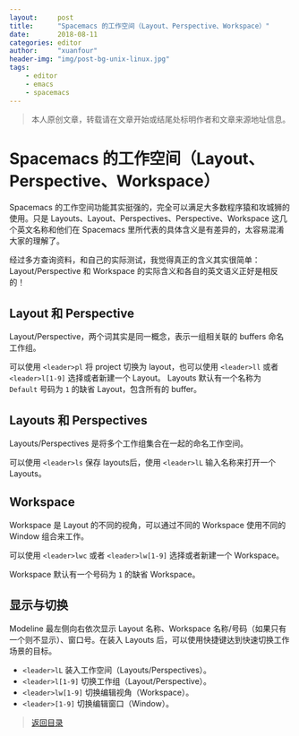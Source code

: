 ```yaml
---
layout:     post
title:      "Spacemacs 的工作空间（Layout、Perspective、Workspace）"
date:       2018-08-11
categories: editor
author:     "xuanfour"
header-img: "img/post-bg-unix-linux.jpg"
tags:
    - editor
    - emacs
    - spacemacs
---
```


> 本人原创文章，转载请在文章开始或结尾处标明作者和文章来源地址信息。

# Spacemacs 的工作空间（Layout、Perspective、Workspace）

Spacemacs 的工作空间功能其实挺强的，完全可以满足大多数程序猿和攻城狮的使用。只是 Layouts、Layout、Perspectives、Perspective、Workspace 这几个英文名称和他们在 Spacemacs 里所代表的具体含义是有差异的，太容易混淆大家的理解了。

经过多方查询资料，和自己的实际测试，我觉得真正的含义其实很简单： Layout/Perspective 和 Workspace 的实际含义和各自的英文语义正好是相反的！

## Layout 和 Perspective

Layout/Perspective，两个词其实是同一概念，表示一组相关联的 buffers 命名工作组。

可以使用 `<leader>pl` 将 project 切换为 layout，也可以使用 `<leader>ll` 或者 `<leader>l[1-9]` 选择或者新建一个 Layout。
Layouts 默认有一个名称为 `Default` 号码为 `1` 的缺省 Layout，包含所有的 buffer。

## Layouts 和 Perspectives

Layouts/Perspectives 是将多个工作组集合在一起的命名工作空间。

可以使用 `<leader>ls` 保存 layouts后，使用 `<leader>lL` 输入名称来打开一个 Layouts。

## Workspace

Workspace 是 Layout 的不同的视角，可以通过不同的 Workspace 使用不同的 Window 组合来工作。

可以使用 `<leader>lwc` 或者 `<leader>lw[1-9]` 选择或者新建一个 Workspace。

Workspace 默认有一个号码为 `1` 的缺省 Workspace。

## 显示与切换

Modeline 最左侧向右依次显示 Layout 名称、Workspace 名称/号码（如果只有一个则不显示）、窗口号。在装入 Layouts 后，可以使用快捷键达到快速切换工作场景的目标。

* `<leader>lL`      装入工作空间（Layouts/Perspectives）。
* `<leader>l[1-9]`  切换工作组（Layout/Perspective）。
* `<leader>lw[1-9]` 切换编辑视角（Workspace）。
* `<leader>[1-9]`   切换编辑窗口（Window）。

> [返回目录](#目录)
